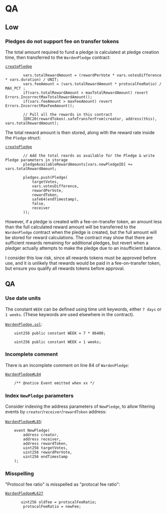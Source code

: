 # QA

## Low

### Pledges do not support fee on transfer tokens

The total amount required to fund a pledge is calculated at pledge creation time, then transferred to the `WardenPledge` contract:

[`createPledge`](https://github.com/code-423n4/2022-10-paladin/blob/d6d0c0e57ad80f15e9691086c9c7270d4ccfe0e6/contracts/WardenPledge.sol#L327-L333)

```solidity
        vars.totalRewardAmount = (rewardPerVote * vars.votesDifference * vars.duration) / UNIT;
        vars.feeAmount = (vars.totalRewardAmount * protocalFeeRatio) / MAX_PCT ;
        if(vars.totalRewardAmount > maxTotalRewardAmount) revert Errors.IncorrectMaxTotalRewardAmount();
        if(vars.feeAmount > maxFeeAmount) revert Errors.IncorrectMaxFeeAmount();

        // Pull all the rewards in this contract
        IERC20(rewardToken).safeTransferFrom(creator, address(this), vars.totalRewardAmount);
```

The total reward amount is then stored, along with the reward rate inside the `Pledge` struct:

[`createPledge`](https://github.com/code-423n4/2022-10-paladin/blob/d6d0c0e57ad80f15e9691086c9c7270d4ccfe0e6/contracts/WardenPledge.sol#L339-L350)

```solidity
        // Add the total reards as available for the Pledge & write Pledge parameters in storage
        pledgeAvailableRewardAmounts[vars.newPledgeID] += vars.totalRewardAmount;

        pledges.push(Pledge(
            targetVotes,
            vars.votesDifference,
            rewardPerVote,
            rewardToken,
            safe64(endTimestamp),
            false,
            receiver
        ));
```

However, if a pledge is created with a fee-on-transfer token, an amount less than the full calculated reward amount will be transferred to the `WardenPledge` contract when the pledge is created, but the full amount will be stored for reward calculations. The contract may show that there are sufficient rewards remaining for additional pledges, but revert when a pledger actually attempts to make the pledge due to an insufficient balance.

I consider this low risk, since all rewards tokens must be approved before use, and it is unlikely that rewards would be paid in a fee-on-transfer token, but ensure you qualify all rewards tokens before approval.

## QA

### Use date units

The constant `WEEK` can be defined using time unit keywords, either `7 days` or `1 weeks`. (These keywords are used elsewhere in the contract).

[`WardenPledge.sol`](https://github.com/code-423n4/2022-10-paladin/blob/d6d0c0e57ad80f15e9691086c9c7270d4ccfe0e6/contracts/WardenPledge.sol#L24):

```solidity
    uint256 public constant WEEK = 7 * 86400;
```

```solidity
    uint256 public constant WEEK = 1 weeks;
```

### Incomplete comment

There is an incomplete comment on line 84 of `WardenPledge`:

[`WardenPledge#L84`](https://github.com/code-423n4/2022-10-paladin/blob/d6d0c0e57ad80f15e9691086c9c7270d4ccfe0e6/contracts/WardenPledge.sol#L84)

```solidity
    /** @notice Event emitted when xx */
```

### Index `NewPledge` parameters

Consider indexing the address parameters of `NewPledge`, to allow filtering events by `creator`/`receiver`/`rewardToken` address:

[`WardenPledge#L85`](https://github.com/code-423n4/2022-10-paladin/blob/d6d0c0e57ad80f15e9691086c9c7270d4ccfe0e6/contracts/WardenPledge.sol#L85-L92):

```solidity
    event NewPledge(
        address creator,
        address receiver,
        address rewardToken,
        uint256 targetVotes,
        uint256 rewardPerVote,
        uint256 endTimestamp
    );
```

### Misspelling

"Protocol fee ratio" is misspelled as "protocal fee ratio":

[`WardenPledge#L627`](https://github.com/code-423n4/2022-10-paladin/blob/d6d0c0e57ad80f15e9691086c9c7270d4ccfe0e6/contracts/WardenPledge.sol#L627-L629)

```solidity
       uint256 oldfee = protocalFeeRatio;
        protocalFeeRatio = newFee;

```